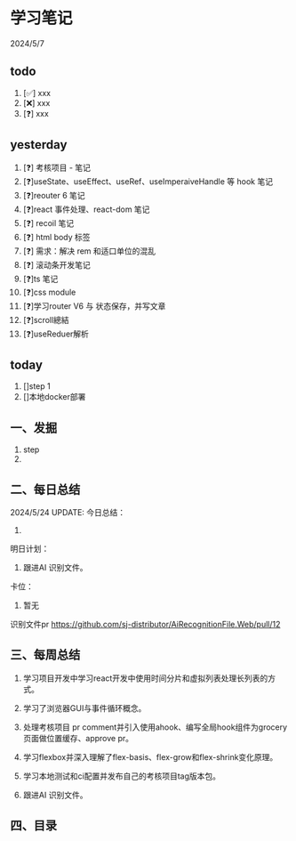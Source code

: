# 学习笔记

2024/5/7

## todo

1. [✅] xxx
2. [❌] xxx
3. [❓] xxx

## yesterday

1. [❓] 考核项目 - 笔记
2. [❓]useState、useEffect、useRef、useImperaiveHandle 等 hook 笔记
3. [❓]reouter 6 笔记
4. [❓]react 事件处理、react-dom 笔记
5. [❓] recoil 笔记
6. [❓] html body 标签
7. [❓] 需求：解决 rem 和适口单位的混乱
8. [❓] 滚动条开发笔记
9. [❓]ts 笔记
10. [❓]css module
11. [❓]学习router V6 与 状态保存，并写文章
12. [❓]scroll總結
13. [❓]useReduer解析

## today

1. []step 1
1. []本地docker部署

## 一、发掘

1. step
2. 

## 二、每日总结

2024/5/24 UPDATE:
今日总结：

1. 


明日计划：

1. 跟进AI 识别文件。

卡位：

1.  暂无

识别文件pr https://github.com/sj-distributor/AiRecognitionFile.Web/pull/12

## 三、每周总结

1. 学习项目开发中学习react开发中使用时间分片和虚拟列表处理长列表的方式。
1. 学习了浏览器GUI与事件循环概念。
1. 处理考核项目 pr comment并引入使用ahook、编写全局hook组件为grocery页面做位置缓存、approve pr。
1. 学习flexbox并深入理解了flex-basis、flex-grow和flex-shrink变化原理。
1. 学习本地测试和ci配置并发布自己的考核项目tag版本包。



1. 跟进AI 识别文件。

## 四、目录





